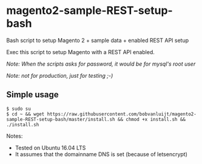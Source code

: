 # magento2-sample-REST-setup-bash

Bash script to setup Magento 2 + sample data + enabled REST API setup

Exec this script to setup Magento with a REST API enabled.

_Note: When the scripts asks for password, it would be for mysql's root user_

_Note: not for production, just for testing ;-)_

## Simple usage

```
$ sudo su
$ cd ~ && wget https://raw.githubusercontent.com/bobvanluijt/magento2-sample-REST-setup-bash/master/install.sh && chmod +x install.sh && ./install.sh
```

Notes:
- Tested on Ubuntu 16.04 LTS
- It assumes that the domainname DNS is set (because of letsencrypt)
